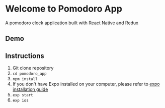 # Welcome to Pomodoro App
A pomodoro clock application built with React Native and Redux
## Demo
## Instructions
1. Git clone repository
1. `cd pomodoro_app`
1. `npm install`
1. If you don't have Expo installed on your computer, please refer to [expo installation guide](https://docs.expo.io/versions/latest/introduction/installation)
1.  `exp start`
1.  `exp ios`
